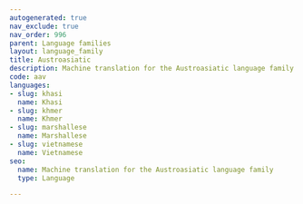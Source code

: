 ```yaml
---
autogenerated: true
nav_exclude: true
nav_order: 996
parent: Language families
layout: language_family
title: Austroasiatic
description: Machine translation for the Austroasiatic language family
code: aav
languages:
- slug: khasi
  name: Khasi
- slug: khmer
  name: Khmer
- slug: marshallese
  name: Marshallese
- slug: vietnamese
  name: Vietnamese
seo:
  name: Machine translation for the Austroasiatic language family
  type: Language

---
```


